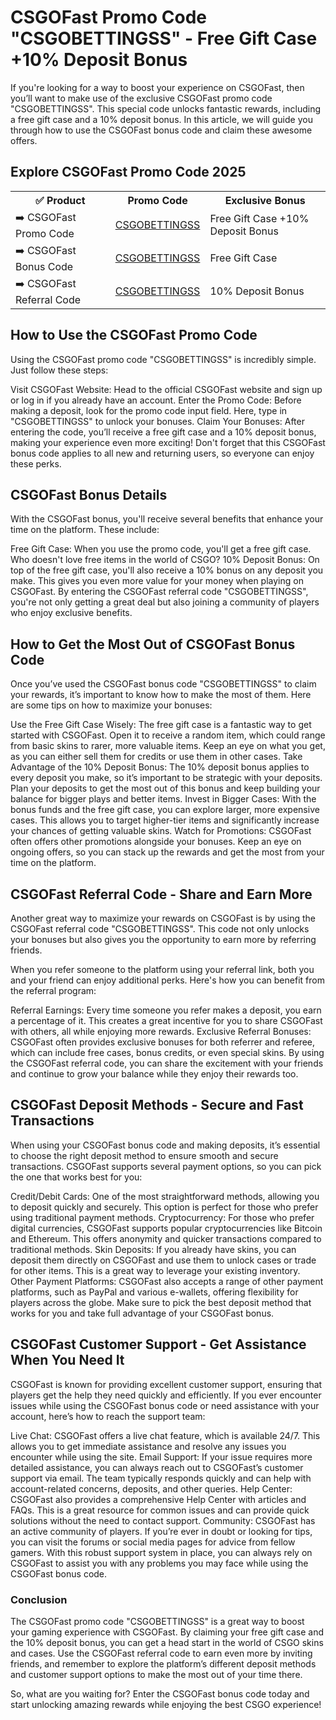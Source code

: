 <h1>CSGOFast Promo Code "CSGOBETTINGSS" - Free Gift Case +10% Deposit Bonus</h1>
If you're looking for a way to boost your experience on CSGOFast, then you’ll want to make use of the exclusive CSGOFast promo code "CSGOBETTINGSS". This special code unlocks fantastic rewards, including a free gift case and a 10% deposit bonus. In this article, we will guide you through how to use the CSGOFast bonus code and claim these awesome offers.

<h2>Explore CSGOFast Promo Code 2025</h2> <table> <tr> <th>✅ Product</th> <th>Promo Code</th> <th>Exclusive Bonus</th> </tr> <tr> <td>➡️ CSGOFast Promo Code</td> <td><a href="https://t.csgofast.cash/eYZjkC">CSGOBETTINGSS</a></td> <td>Free Gift Case +10% Deposit Bonus</td> </tr> <tr> <td>➡️ CSGOFast Bonus Code</td> <td><a href="https://t.csgofast.cash/eYZjkC">CSGOBETTINGSS</a></td> <td>Free Gift Case</td> </tr> <tr> <td>➡️ CSGOFast Referral Code</td> <td><a href="https://t.csgofast.cash/eYZjkC">CSGOBETTINGSS</a></td> <td>10% Deposit Bonus</td> </tr> </table> <h2>How to Use the CSGOFast Promo Code</h2>
Using the CSGOFast promo code "CSGOBETTINGSS" is incredibly simple. Just follow these steps:

Visit CSGOFast Website: Head to the official CSGOFast website and sign up or log in if you already have an account.
Enter the Promo Code: Before making a deposit, look for the promo code input field. Here, type in "CSGOBETTINGSS" to unlock your bonuses.
Claim Your Bonuses: After entering the code, you’ll receive a free gift case and a 10% deposit bonus, making your experience even more exciting!
Don't forget that this CSGOFast bonus code applies to all new and returning users, so everyone can enjoy these perks.

<h2>CSGOFast Bonus Details</h2>
With the CSGOFast bonus, you'll receive several benefits that enhance your time on the platform. These include:

Free Gift Case: When you use the promo code, you'll get a free gift case. Who doesn't love free items in the world of CSGO?
10% Deposit Bonus: On top of the free gift case, you'll also receive a 10% bonus on any deposit you make. This gives you even more value for your money when playing on CSGOFast.
By entering the CSGOFast referral code "CSGOBETTINGSS", you're not only getting a great deal but also joining a community of players who enjoy exclusive benefits.

<h2>How to Get the Most Out of CSGOFast Bonus Code</h2>
Once you’ve used the CSGOFast bonus code "CSGOBETTINGSS" to claim your rewards, it’s important to know how to make the most of them. Here are some tips on how to maximize your bonuses:

Use the Free Gift Case Wisely: The free gift case is a fantastic way to get started with CSGOFast. Open it to receive a random item, which could range from basic skins to rarer, more valuable items. Keep an eye on what you get, as you can either sell them for credits or use them in other cases.
Take Advantage of the 10% Deposit Bonus: The 10% deposit bonus applies to every deposit you make, so it’s important to be strategic with your deposits. Plan your deposits to get the most out of this bonus and keep building your balance for bigger plays and better items.
Invest in Bigger Cases: With the bonus funds and the free gift case, you can explore larger, more expensive cases. This allows you to target higher-tier items and significantly increase your chances of getting valuable skins.
Watch for Promotions: CSGOFast often offers other promotions alongside your bonuses. Keep an eye on ongoing offers, so you can stack up the rewards and get the most from your time on the platform.
<h2>CSGOFast Referral Code - Share and Earn More</h2>
Another great way to maximize your rewards on CSGOFast is by using the CSGOFast referral code "CSGOBETTINGSS". This code not only unlocks your bonuses but also gives you the opportunity to earn more by referring friends.

When you refer someone to the platform using your referral link, both you and your friend can enjoy additional perks. Here's how you can benefit from the referral program:

Referral Earnings: Every time someone you refer makes a deposit, you earn a percentage of it. This creates a great incentive for you to share CSGOFast with others, all while enjoying more rewards.
Exclusive Referral Bonuses: CSGOFast often provides exclusive bonuses for both referrer and referee, which can include free cases, bonus credits, or even special skins.
By using the CSGOFast referral code, you can share the excitement with your friends and continue to grow your balance while they enjoy their rewards too.

<h2>CSGOFast Deposit Methods - Secure and Fast Transactions</h2>
When using your CSGOFast bonus code and making deposits, it’s essential to choose the right deposit method to ensure smooth and secure transactions. CSGOFast supports several payment options, so you can pick the one that works best for you:

Credit/Debit Cards: One of the most straightforward methods, allowing you to deposit quickly and securely. This option is perfect for those who prefer using traditional payment methods.
Cryptocurrency: For those who prefer digital currencies, CSGOFast supports popular cryptocurrencies like Bitcoin and Ethereum. This offers anonymity and quicker transactions compared to traditional methods.
Skin Deposits: If you already have skins, you can deposit them directly on CSGOFast and use them to unlock cases or trade for other items. This is a great way to leverage your existing inventory.
Other Payment Platforms: CSGOFast also accepts a range of other payment platforms, such as PayPal and various e-wallets, offering flexibility for players across the globe.
Make sure to pick the best deposit method that works for you and take full advantage of your CSGOFast bonus.

<h2>CSGOFast Customer Support - Get Assistance When You Need It</h2>
CSGOFast is known for providing excellent customer support, ensuring that players get the help they need quickly and efficiently. If you ever encounter issues while using the CSGOFast bonus code or need assistance with your account, here’s how to reach the support team:

Live Chat: CSGOFast offers a live chat feature, which is available 24/7. This allows you to get immediate assistance and resolve any issues you encounter while using the site.
Email Support: If your issue requires more detailed assistance, you can always reach out to CSGOFast’s customer support via email. The team typically responds quickly and can help with account-related concerns, deposits, and other queries.
Help Center: CSGOFast also provides a comprehensive Help Center with articles and FAQs. This is a great resource for common issues and can provide quick solutions without the need to contact support.
Community: CSGOFast has an active community of players. If you’re ever in doubt or looking for tips, you can visit the forums or social media pages for advice from fellow gamers.
With this robust support system in place, you can always rely on CSGOFast to assist you with any problems you may face while using the CSGOFast bonus code.

<h3>Conclusion</h3>
The CSGOFast promo code "CSGOBETTINGSS" is a great way to boost your gaming experience with CSGOFast. By claiming your free gift case and the 10% deposit bonus, you can get a head start in the world of CSGO skins and cases. Use the CSGOFast referral code to earn even more by inviting friends, and remember to explore the platform’s different deposit methods and customer support options to make the most out of your time there.

So, what are you waiting for? Enter the CSGOFast bonus code today and start unlocking amazing rewards while enjoying the best CSGO experience!
